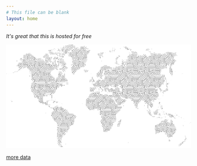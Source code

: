 ```yaml
---
# This file can be blank
layout: home
---
```



*It's great that this is hosted for free*

<img src="images/map-demo.png" alt="hi" class="inline"/>

[more data](https://github.com/giollachriost/DH-Siglo-de-Oro/blob/master/data/tate-artists-mullen-cleaned.csv)

